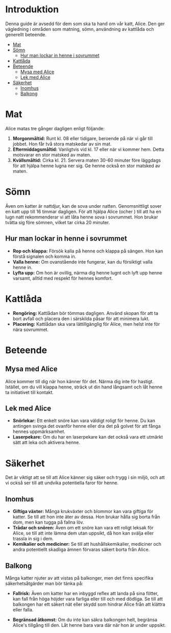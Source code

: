 # Introduktion  <!-- omit in toc -->
Denna guide är avsedd för dem som ska ta hand om vår katt, Alice. Den ger vägledning i områden som matning, sömn, användning av kattlåda och generellt beteende.
- [Mat](#mat)
- [Sömn](#sömn)
  - [Hur man lockar in henne i sovrummet](#hur-man-lockar-in-henne-i-sovrummet)
- [Kattlåda](#kattlåda)
- [Beteende](#beteende)
  - [Mysa med Alice](#mysa-med-alice)
  - [Lek med Alice](#lek-med-alice)
- [Säkerhet](#säkerhet)
  - [Inomhus](#inomhus)
  - [Balkong](#balkong)

# Mat
Alice matas tre gånger dagligen enligt följande:
1. **Morgonmåltid:** Runt kl. 08 eller tidigare, beroende på när vi går till jobbet. Hon får två stora matskedar av sin mat.
2. **Eftermiddagsmåltid:** Vanligtvis vid kl. 17 eller när vi kommer hem. Detta motsvarar en stor matsked av maten.
3. **Kvällsmåltid:** Cirka kl. 21. Servera maten 30-60 minuter före läggdags för att hjälpa henne lugna ner sig. Ge henne också en stor matsked av maten.

# Sömn
Även om katter är nattdjur, kan de sova under natten. Genomsnittligt sover en katt upp till 16 timmar dagligen. För att hjälpa Alice (ocher ) till att ha en lugn natt rekommenderar vi att låta henne sova i sovrummet. Hon brukar tvätta sig före sömnen, vilket tar cirka 20 minuter.

## Hur man lockar in henne i sovrummet
- **Rop och klappa:** Försök kalla på henne och klappa på sängen. Hon kan förstå signalen och komma in.
- **Valla henne:** Om ovanstående inte fungerar, kan du försiktigt valla henne in.
- **Lyfta upp:** Om hon är ovillig, närma dig henne lugnt och lyft upp henne varsamt, alltid med respekt för hennes komfort.

# Kattlåda
- **Rengöring:** Kattlådan bör tömmas dagligen. Använd skopan för att ta bort avfall och placera den i särskilda påsar för att minimera lukt.
- **Placering:** Kattlådan ska vara lättillgänglig för Alice, men helst inte för nära sovrummet. 

# Beteende
## Mysa med Alice
Alice kommer till dig när hon känner för det. Närma dig inte för hastigt. Istället, om du vill klappa henne, sträck ut din hand långsamt och låt henne ta initiativet till kontakt.

## Lek med Alice
- **Snörlekar:** Ett enkelt snöre kan vara väldigt roligt för henne. Du kan antingen svinga det ovanför henne eller dra det på golvet för att fånga hennes uppmärksamhet.
- **Laserpekare:** Om du har en laserpekare kan det också vara ett utmärkt sätt att leka och aktivera henne.

# Säkerhet
Det är viktigt att se till att Alice känner sig säker och trygg i sin miljö, och att vi också ser till att undvika potentiella faror för henne. 

## Inomhus 
- **Giftiga växter:** Många krukväxter och blommor kan vara giftiga för katter. Se till att hon inte äter av dessa. Hon brukar hålla sig borta från dom, men kan tugga på fallna löv.
- **Trådar och snören:** Även om ett snöre kan vara ett roligt leksak för Alice, se till att inte lämna dem utan uppsikt, då hon kan svälja eller trassla in sig i dem.
- **Kemikalier och mediciner:** Se till att hushållskemikalier, mediciner och andra potentiellt skadliga ämnen förvaras säkert borta från Alice.

## Balkong
Många katter njuter av att vistas på balkonger, men det finns specifika säkerhetsåtgärder man bör tänka på:

- **Fallrisk:** Även om katter har en inbyggd reflex att landa på sina fötter, kan fall från höga höjder vara farliga eller till och med dödliga. Se till att balkongen har ett säkert nät eller skydd som hindrar Alice från att klättra eller falla. 

- **Begränsad åtkomst:** Om du inte kan säkra balkongen helt, begränsa Alice's tillgång till den. Låt henne bara vara där när hon är under uppsikt.
